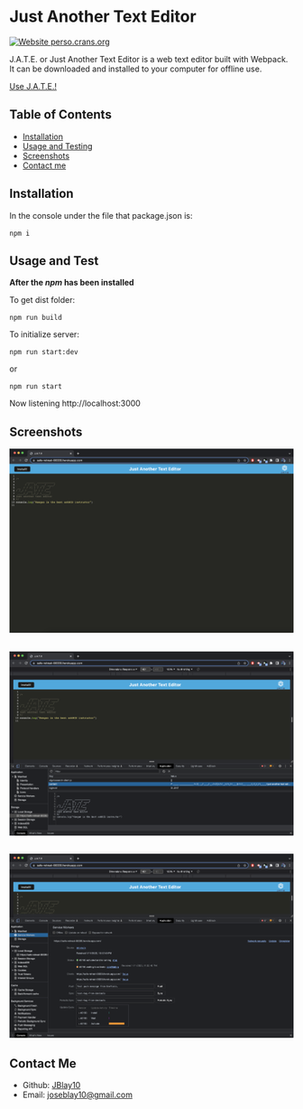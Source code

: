 # Just Another Text Editor
[![Website perso.crans.org](https://img.shields.io/website-up-down-green-red/https/perso.crans.org.svg)](https://perso.crans.org/) 

J.A.T.E. or Just Another Text Editor is a web text editor built with Webpack. It can be downloaded and installed to your computer for offline use.

[Use J.A.T.E.!](https://safe-retreat-08339.herokuapp.com/)

## Table of Contents

- [Installation](#installation)
- [Usage and Testing](#usage-and-test)
- [Screenshots](#screenshots)
- [Contact me](#contact)

## Installation

In the console under the file that package.json is:
```
npm i
```

## Usage and Test

**After the _npm_ has been installed** 

To get dist folder:
```
npm run build
```

To initialize server:
```
npm run start:dev
```
or 

```
npm run start
```

Now listening http://localhost:3000

## Screenshots

![first](./img/jate-3.png)
##
![Local storage](./img/jate-2.png)
##
![Service](./img/jate.png)

## Contact Me
- Github: [JBlay10](https://github.com/JBlay10)
- Email: joseblay10@gmail.com


